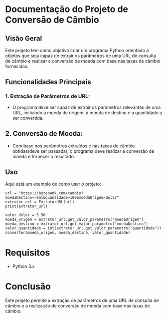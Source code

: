 # Documentação do Projeto de Conversão de Câmbio
## Visão Geral
Este projeto tem como objetivo criar um programa Python orientado a objetos que seja capaz de extrair os parâmetros de uma URL de consulta de câmbio e realizar a conversão de moeda com base nas taxas de câmbio fornecidas.

## Funcionalidades Principais
### 1. Extração de Parâmetros de URL:
* O programa deve ser capaz de extrair os parâmetros relevantes de uma URL, incluindo a moeda de origem, a moeda de destino e a quantidade a ser convertida.

## 2. Conversão de Moeda:
* Com base nos parâmetros extraídos e nas taxas de câmbio obtidas(deve ser passada), o programa deve realizar a conversão de moeda e fornecer o resultado.

## Uso
Aqui está um exemplo de como usar o projeto:
```
url = "https://bytebank.com/cambio?moedaDestino=real&quantidade=100&moedaOrigem=dolar"
extrator_url = ExtratorURL(url)
print(extrator_url)

valor_dolar = 5.50
moeda_origem = extrator_url.get_valor_parametro("moedaOrigem")
moeda_destino = extrator_url.get_valor_parametro("moedaDestino")
valor_quantidade = int(extrator_url.get_valor_parametro("quantidade"))
converter(moeda_origem, moeda_destino, valor_quantidade)
```
# Requisitos 
* Python 3.x

# Conclusão
Este projeto permite a extração de parâmetros de uma URL de consulta de câmbio e a realização de conversão de moeda com base nas taxas de câmbio.
